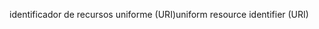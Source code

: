 <span data-ttu-id="d518e-101">identificador de recursos uniforme (URI)</span><span class="sxs-lookup"><span data-stu-id="d518e-101">uniform resource identifier (URI)</span></span>